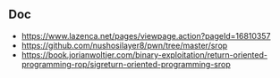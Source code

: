 ## Doc

- https://www.lazenca.net/pages/viewpage.action?pageId=16810357
- https://github.com/nushosilayer8/pwn/tree/master/srop
- https://book.jorianwoltjer.com/binary-exploitation/return-oriented-programming-rop/sigreturn-oriented-programming-srop
